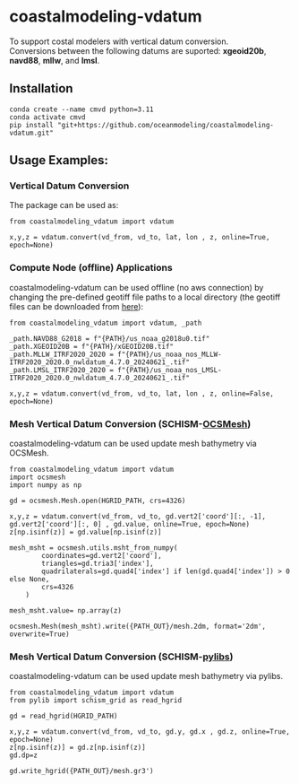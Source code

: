 # coastalmodeling-vdatum
To support costal modelers with vertical datum conversion.\
Conversions between the following datums are suported: 
__xgeoid20b__, __navd88__, __mllw__, and __lmsl__.

## Installation 
```
conda create --name cmvd python=3.11
conda activate cmvd
pip install "git+https://github.com/oceanmodeling/coastalmodeling-vdatum.git"
```

## Usage Examples:
### Vertical Datum Conversion
The package can be used as:
```
from coastalmodeling_vdatum import vdatum

x,y,z = vdatum.convert(vd_from, vd_to, lat, lon , z, online=True, epoch=None)
```

### Compute Node (offline) Applications
coastalmodeling-vdatum can be used offline (no aws connection) by 
changing the pre-defined geotiff file paths to a local directory
(the geotiff files can be downloaded from [here](https://noaa-nos-stofs2d-pds.s3.amazonaws.com/index.html#_archive/coastalmodeling-vdatum/)):
```
from coastalmodeling_vdatum import vdatum, _path

_path.NAVD88_G2018 = f"{PATH}/us_noaa_g2018u0.tif"
_path.XGEOID20B = f"{PATH}/xGEOID20B.tif"
_path.MLLW_ITRF2020_2020 = f"{PATH}/us_noaa_nos_MLLW-ITRF2020_2020.0_nwldatum_4.7.0_20240621_.tif"
_path.LMSL_ITRF2020_2020 = f"{PATH}/us_noaa_nos_LMSL-ITRF2020_2020.0_nwldatum_4.7.0_20240621_.tif"

x,y,z = vdatum.convert(vd_from, vd_to, lat, lon , z, online=False, epoch=None)
```

### Mesh Vertical Datum Conversion (SCHISM-[OCSMesh](https://github.com/noaa-ocs-modeling/OCSMesh/tree/main))
coastalmodeling-vdatum can be used update mesh bathymetry via OCSMesh.
```
from coastalmodeling_vdatum import vdatum
import ocsmesh
import numpy as np

gd = ocsmesh.Mesh.open(HGRID_PATH, crs=4326)

x,y,z = vdatum.convert(vd_from, vd_to, gd.vert2['coord'][:, -1], gd.vert2['coord'][:, 0] , gd.value, online=True, epoch=None)
z[np.isinf(z)] = gd.value[np.isinf(z)]

mesh_msht = ocsmesh.utils.msht_from_numpy(
        coordinates=gd.vert2['coord'],
        triangles=gd.tria3['index'],
        quadrilaterals=gd.quad4['index'] if len(gd.quad4['index']) > 0 else None,
        crs=4326
    )

mesh_msht.value= np.array(z)

ocsmesh.Mesh(mesh_msht).write({PATH_OUT}/mesh.2dm, format='2dm', overwrite=True)
```

### Mesh Vertical Datum Conversion (SCHISM-[pylibs](https://github.com/wzhengui/pylibs))
coastalmodeling-vdatum can be used update mesh bathymetry via pylibs.
```
from coastalmodeling_vdatum import vdatum
from pylib import schism_grid as read_hgrid

gd = read_hgrid(HGRID_PATH)

x,y,z = vdatum.convert(vd_from, vd_to, gd.y, gd.x , gd.z, online=True, epoch=None)
z[np.isinf(z)] = gd.z[np.isinf(z)]
gd.dp=z

gd.write_hgrid({PATH_OUT}/mesh.gr3')
```

